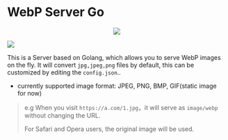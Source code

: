# WebP Server Go

<p align="center">
	<img src="./pics/webp_server.png"/>
</p>
<img src="https://api.travis-ci.org/webp-sh/webp_server_go.svg?branch=master"/>

This is a Server based on Golang, which allows you to serve WebP images on the fly. 
It will convert `jpg,jpeg,png` files by default, this can be customized by editing the `config.json`.. 
* currently supported  image format: JPEG, PNG, BMP, GIF(static image for now)


> e.g When you visit `https://a.com/1.jpg`，it will serve as `image/webp` without changing the URL.
>
> For Safari and Opera users, the original image will be used.